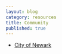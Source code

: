 ```yaml
---
layout: blog
category: resources
title: Community
published: true
---
```


- [City of Newark](http://newarkohio.net/)
